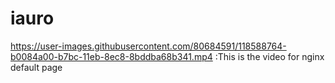 # iauro
https://user-images.githubusercontent.com/80684591/118588764-b0084a00-b7bc-11eb-8ec8-8bddba68b341.mp4 :This is the video for nginx default page
